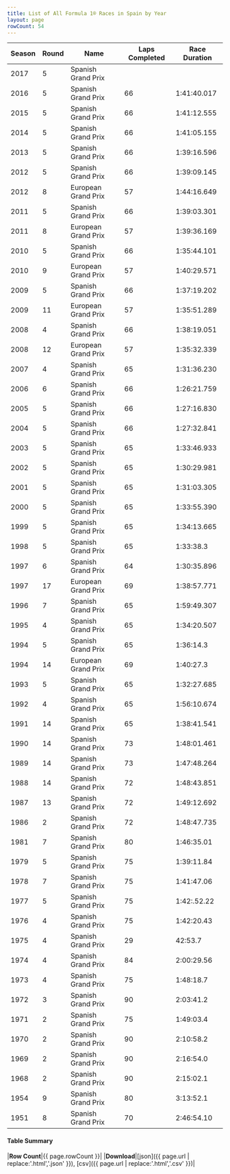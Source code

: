 ```yaml
---
title: List of All Formula 1® Races in Spain by Year
layout: page
rowCount: 54
---
```


| Season | Round | Name | Laps Completed | Race Duration |
|--|--|--|--|--|
| 2017 | 5 | Spanish Grand Prix |   |   |
| 2016 | 5 | Spanish Grand Prix | 66 | 1:41:40.017 |
| 2015 | 5 | Spanish Grand Prix | 66 | 1:41:12.555 |
| 2014 | 5 | Spanish Grand Prix | 66 | 1:41:05.155 |
| 2013 | 5 | Spanish Grand Prix | 66 | 1:39:16.596 |
| 2012 | 5 | Spanish Grand Prix | 66 | 1:39:09.145 |
| 2012 | 8 | European Grand Prix | 57 | 1:44:16.649 |
| 2011 | 5 | Spanish Grand Prix | 66 | 1:39:03.301 |
| 2011 | 8 | European Grand Prix | 57 | 1:39:36.169 |
| 2010 | 5 | Spanish Grand Prix | 66 | 1:35:44.101 |
| 2010 | 9 | European Grand Prix | 57 | 1:40:29.571 |
| 2009 | 5 | Spanish Grand Prix | 66 | 1:37:19.202 |
| 2009 | 11 | European Grand Prix | 57 | 1:35:51.289 |
| 2008 | 4 | Spanish Grand Prix | 66 | 1:38:19.051 |
| 2008 | 12 | European Grand Prix | 57 | 1:35:32.339 |
| 2007 | 4 | Spanish Grand Prix | 65 | 1:31:36.230 |
| 2006 | 6 | Spanish Grand Prix | 66 | 1:26:21.759 |
| 2005 | 5 | Spanish Grand Prix | 66 | 1:27:16.830 |
| 2004 | 5 | Spanish Grand Prix | 66 | 1:27:32.841 |
| 2003 | 5 | Spanish Grand Prix | 65 | 1:33:46.933 |
| 2002 | 5 | Spanish Grand Prix | 65 | 1:30:29.981 |
| 2001 | 5 | Spanish Grand Prix | 65 | 1:31:03.305 |
| 2000 | 5 | Spanish Grand Prix | 65 | 1:33:55.390 |
| 1999 | 5 | Spanish Grand Prix | 65 | 1:34:13.665 |
| 1998 | 5 | Spanish Grand Prix | 65 | 1:33:38.3 |
| 1997 | 6 | Spanish Grand Prix | 64 | 1:30:35.896 |
| 1997 | 17 | European Grand Prix | 69 | 1:38:57.771 |
| 1996 | 7 | Spanish Grand Prix | 65 | 1:59:49.307 |
| 1995 | 4 | Spanish Grand Prix | 65 | 1:34:20.507 |
| 1994 | 5 | Spanish Grand Prix | 65 | 1:36:14.3 |
| 1994 | 14 | European Grand Prix | 69 | 1:40:27.3 |
| 1993 | 5 | Spanish Grand Prix | 65 | 1:32:27.685 |
| 1992 | 4 | Spanish Grand Prix | 65 | 1:56:10.674 |
| 1991 | 14 | Spanish Grand Prix | 65 | 1:38:41.541 |
| 1990 | 14 | Spanish Grand Prix | 73 | 1:48:01.461 |
| 1989 | 14 | Spanish Grand Prix | 73 | 1:47:48.264 |
| 1988 | 14 | Spanish Grand Prix | 72 | 1:48:43.851 |
| 1987 | 13 | Spanish Grand Prix | 72 | 1:49:12.692 |
| 1986 | 2 | Spanish Grand Prix | 72 | 1:48:47.735 |
| 1981 | 7 | Spanish Grand Prix | 80 | 1:46:35.01 |
| 1979 | 5 | Spanish Grand Prix | 75 | 1:39:11.84 |
| 1978 | 7 | Spanish Grand Prix | 75 | 1:41:47.06 |
| 1977 | 5 | Spanish Grand Prix | 75 | 1:42:.52.22 |
| 1976 | 4 | Spanish Grand Prix | 75 | 1:42:20.43 |
| 1975 | 4 | Spanish Grand Prix | 29 | 42:53.7 |
| 1974 | 4 | Spanish Grand Prix | 84 | 2:00:29.56 |
| 1973 | 4 | Spanish Grand Prix | 75 | 1:48:18.7 |
| 1972 | 3 | Spanish Grand Prix | 90 | 2:03:41.2 |
| 1971 | 2 | Spanish Grand Prix | 75 | 1:49:03.4 |
| 1970 | 2 | Spanish Grand Prix | 90 | 2:10:58.2 |
| 1969 | 2 | Spanish Grand Prix | 90 | 2:16:54.0 |
| 1968 | 2 | Spanish Grand Prix | 90 | 2:15:02.1 |
| 1954 | 9 | Spanish Grand Prix | 80 | 3:13:52.1 |
| 1951 | 8 | Spanish Grand Prix | 70 | 2:46:54.10 |

#### Table Summary

|**Row Count**|{{ page.rowCount }}|
|**Download**|[json]({{ page.url | replace:'.html','.json' }}), [csv]({{ page.url | replace:'.html','.csv' }})|

